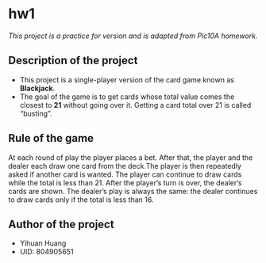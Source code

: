 # hw1
*This project is a practice for version and is adapted from Pic10A homework.*

## Description of the project
- This project is a single-player version of the card game known as **Blackjack**.
- The goal of the game is to get cards whose total value comes the closest to **21** without going over it. Getting a card total over 21 is called “busting”.

## Rule of the game
At each round of play the player places a bet. After that, the player and the dealer each draw one card from the deck.The player is then repeatedly asked if another card is wanted. The player can continue to draw cards while the total is less than 21. After the player’s turn is over, the dealer’s cards are shown. The dealer’s play is always the same: the dealer continues to draw cards only if the total is less than 16. 

## Author of the project
- Yihuan Huang
- UID: 804905651
